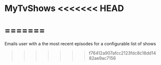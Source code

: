 MyTvShows
<<<<<<< HEAD
=========
=======
=========

Emails user with a the most recent episodes for a configurable list of shows
>>>>>>> f76412a907afcc2123fdc8c18dd1482ae9ac7156
